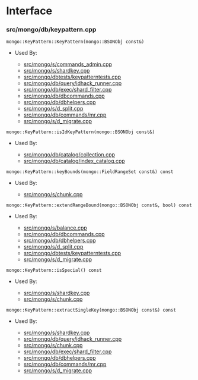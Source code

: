 
# Interface

### src/mongo/db/keypattern.cpp

<div></div>

    mongo::KeyPattern::KeyPattern(mongo::BSONObj const&)

- Used By:

    - [src/mongo/s/commands\_admin.cpp](../../../sharding)
    - [src/mongo/s/shardkey.cpp](../../../sharding)
    - [src/mongo/dbtests/keypatterntests.cpp](../../../unit\_tests)
    - [src/mongo/db/query/idhack\_runner.cpp](../../../core\_query\_system)
    - [src/mongo/db/exec/shard\_filter.cpp](../../../core\_query\_system)
    - [src/mongo/db/dbcommands.cpp](../../../database\_commands)
    - [src/mongo/db/dbhelpers.cpp](../../../client\_and\_operation\_tracking)
    - [src/mongo/s/d\_split.cpp](../../../sharding)
    - [src/mongo/db/commands/mr.cpp](../../../database\_commands)
    - [src/mongo/s/d\_migrate.cpp](../../../sharding)

<div></div>

    mongo::KeyPattern::isIdKeyPattern(mongo::BSONObj const&)

- Used By:

    - [src/mongo/db/catalog/collection.cpp](../../../storage\_layer\_structure)
    - [src/mongo/db/catalog/index\_catalog.cpp](../../../storage\_layer\_structure)

<div></div>

    mongo::KeyPattern::keyBounds(mongo::FieldRangeSet const&) const

- Used By:

    - [src/mongo/s/chunk.cpp](../../../sharding)

<div></div>

    mongo::KeyPattern::extendRangeBound(mongo::BSONObj const&, bool) const

- Used By:

    - [src/mongo/s/balance.cpp](../../../sharding)
    - [src/mongo/db/dbcommands.cpp](../../../database\_commands)
    - [src/mongo/db/dbhelpers.cpp](../../../client\_and\_operation\_tracking)
    - [src/mongo/s/d\_split.cpp](../../../sharding)
    - [src/mongo/dbtests/keypatterntests.cpp](../../../unit\_tests)
    - [src/mongo/s/d\_migrate.cpp](../../../sharding)

<div></div>

    mongo::KeyPattern::isSpecial() const

- Used By:

    - [src/mongo/s/shardkey.cpp](../../../sharding)
    - [src/mongo/s/chunk.cpp](../../../sharding)

<div></div>

    mongo::KeyPattern::extractSingleKey(mongo::BSONObj const&) const

- Used By:

    - [src/mongo/s/shardkey.cpp](../../../sharding)
    - [src/mongo/db/query/idhack\_runner.cpp](../../../core\_query\_system)
    - [src/mongo/s/chunk.cpp](../../../sharding)
    - [src/mongo/db/exec/shard\_filter.cpp](../../../core\_query\_system)
    - [src/mongo/db/dbhelpers.cpp](../../../client\_and\_operation\_tracking)
    - [src/mongo/db/commands/mr.cpp](../../../database\_commands)
    - [src/mongo/s/d\_migrate.cpp](../../../sharding)
